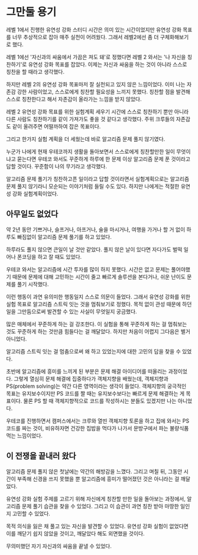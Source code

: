 # 그만둘 용기


레벨 1에서 진행한 유연성 강화 스터디 시간은 의미 있는 시간이었지만 유연성 강화 목표를 너무 추상적으로 잡아 매주 실천이 어려웠다. 그래서 레벨2에선 좀 더 구체화해보기로 했다. 

레벨 1에선 '자신과의 싸움에서 가끔은 져도 돼'로 정했다면 레벨 2 와서는 '나 자신을 칭찬하기'로 유연성 강화 목표를 잡았다. 이제는 자신과 싸움을 하는 것이 아니라 스스로 칭찬을 할 때라고 생각했다.

하지만 레벨 2의 유연성 강화 목표마저 잘 실천되고 있지 않은 느낌이었다. 이미 나는 자존감 강한 사람이었고, 스스로에게 칭찬할 필요성을 느끼지 못했다. 칭찬할 점을 발견해 스스로 칭찬한다고 해서 자존감이 올라가는 느낌을 받지 않았다. 

레벨 2 유연성 강화 목표를 위한 실험계획 세우기 시간에 스스로 칭찬하기 뿐만 아니라 다른 사람도 칭찬하기를 같이 가져가도 좋을 것 같다고 생각했다. 주위 크루들의 자존감도 같이 올려주면 어떨까하여 잡은 목표이다.

그리고 한가지 실험 계획을 더 세웠는데 바로 알고리즘 문제 풀지 않기였다.

누군가 나에게 현재 우테코까지 생활을 돌아보면서 스스로에게 칭찬할만한 일이 무엇이냐고 묻는다면 우테코 와서도 꾸준하게 하루에 한 문제 이상 알고리즘 문제 푼 것이라고 답할 것이다. 꾸준함이 나의 무기라고 생각했다. 

알고리즘 문제 풀기가 칭찬하고픈 일이라고 답할 것이라면서 실험계획으로는 알고리즘 문제 풀지 않기라니 모순되는 이야기처럼 들릴 수도 있다. 하지만 나에게는 적절한 유연성 강화 실험계획이었다. 

## 아무일도 없었다

약 2년 동안 기쁘거나, 슬프거나, 아프거나, 술을 마시거나, 여행을 가거나 할 거 없이 하루도 빠짐없이 알고리즘 문제 풀기를 하고 있었다.

하루라도 풀지 않으면 큰일이 날 것만 같았다. 풀지 않은 날이 있다면 자다가도 벌떡 일어나 폰코딩을 하고 잘 때도 있었다. 

우테코 와서는 알고리즘에 시간 투자를 많이 하지 못했다. 시간은 없고 문제는 풀어야했기 때문에 문제에 대해 고민하는 시간이 줄고 빠르게 솔루션을 본다거나, 쉬운 난이도 문제를 풀기 시작했다. 

이런 행동이 과연 유의미한 행동일지 스스로 의문이 들었다. 그래서 유연성 강화를 위한 실험 목표로 알고리즘 스트릭 잇는 것을 멈춰보기로 정했다. 목적 없이 관성 때문에 하던 일을 그만둠으로써 발견할 수 있는 사실이 무엇일지 궁금했다. 

많은 매체에서 꾸준하게 하는 걸 강조한다. 이 실험을 통해 꾸준하게 하는 걸 멈춰보는 것도 꾸준하게 하는 것만큼 힘들다는 걸 깨달았다. 하지만 처음이 어렵지 그다음은 별거 아니었다. 

알고리즘 스트릭 잇는 걸 멈춤으로써 왜 하고 있었는지에 대한 고민의 답을 찾을 수 있었다. 

초반에 알고리즘에 흥미를 느끼게 된 부분은 문제 해결 아이디어를 떠올리는 과정이었다. 그렇게 열심히 문제 해결에 집중하다가 객체지향을 배웠는데, 객체지향과 PS(problem solving)는 약간 다른 영역이라는 생각이 들었다. 객체지향의 궁극적인 목표는 유지보수이지만 PS 코드를 짤 때는 유지보수보다는 빠르게 문제 해결하는 게 목표이다. 물론 PS 할 때 객체지향적으로 코드를 작성하시는 분들도 있겠지만 나는 아니었다. 

우테코를 진행하면서 캠퍼스에서는 크루와 열띤 객체지향 토론을 하고 집에 와서는 PS 코드를 짜는 것이, 비유하자면 건강한 집밥을 먹다가 나가서 문방구에서 파는 불량식품 먹는 느낌이었다. 

## 이 전쟁을 끝내러 왔다

알고리즘 문제 풀지 않은 첫날에는 약간의 해방감을 느꼈다. 그리고 며칠 뒤, 그동안 시간이 부족해 신경을 쓰지 못했을 뿐 알고리즘에 흥미가 떨어졌던 것은 아니라는 걸 깨달았다. 

유연성 강화 실험 주제를 고르기 위해 자신에게 칭찬할 만한 일을 돌아보는 과정에서, 알고리즘 문제 풀기 습관을 찾을 수 있었다. 그리고 이 습관이 과연 칭찬 받아 마땅한 일인지 고민할 수 있었다. 

목적 의식을 잃은 채 풀고 있는 자신을 발견할 수 있었다. 유연성 강화 실험이 없었다면 이를 깨닫기 쉽지 않았을 것이고, 깨달았다 해도 외면했을 것이다.

무의미했던 자기 자신과의 싸움을 끝낼 수 있었다.
